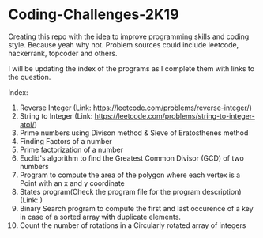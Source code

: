 # Coding-Challenges-2K19
Creating this repo with the idea to improve programming skills and coding style. Because yeah why not. Problem sources could include leetcode, hackerrank, topcoder and others.

I will be updating the index of the programs as I complete them with links to the question.


Index:
1. Reverse Integer (Link: https://leetcode.com/problems/reverse-integer/)
2. String to Integer (Link: https://leetcode.com/problems/string-to-integer-atoi/)
3. Prime numbers using Divison method & Sieve of Eratosthenes method
4. Finding Factors of a number
5. Prime factorization of a number 
6. Euclid's algorithm to find the Greatest Common Divisor (GCD) of two numbers
7. Program to compute the area of the polygon where each vertex is a Point with an x and y coordinate 
8. States program(Check the program file for the program description) (Link: )
9. Binary Search program to compute the first and last occurence of a key in case of a sorted array with duplicate elements.
10. Count the number of rotations in a Circularly rotated array of integers
